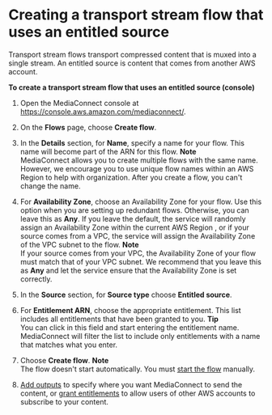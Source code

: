 # Creating a transport stream flow that uses an entitled source<a name="flows-create-entitled-source"></a>

Transport stream flows transport compressed content that is muxed into a single stream\. An entitled source is content that comes from another AWS account\. 

**To create a transport stream flow that uses an entitled source \(console\)**

1. Open the MediaConnect console at [https://console\.aws\.amazon\.com/mediaconnect/](https://console.aws.amazon.com/mediaconnect/)\.

1. On the **Flows** page, choose **Create flow**\.

1. In the **Details** section, for **Name**, specify a name for your flow\. This name will become part of the ARN for this flow\.
**Note**  
MediaConnect allows you to create multiple flows with the same name\. However, we encourage you to use unique flow names within an AWS Region to help with organization\. After you create a flow, you can't change the name\.

1. For **Availability Zone**, choose an Availability Zone for your flow\. Use this option when you are setting up redundant flows\. Otherwise, you can leave this as **Any**\. If you leave the default, the service will randomly assign an Availability Zone within the current AWS Region , or if your source comes from a VPC, the service will assign the Availability Zone of the VPC subnet to the flow\.
**Note**  
If your source comes from your VPC, the Availability Zone of your flow must match that of your VPC subnet\. We recommend that you leave this as **Any** and let the service ensure that the Availability Zone is set correctly\.

1. In the **Source** section, for **Source type** choose **Entitled source**\.

1. For **Entitlement ARN**, choose the appropriate entitlement\. This list includes all entitlements that have been granted to you\.
**Tip**  
You can click in this field and start entering the entitlement name\. MediaConnect will filter the list to include only entitlements with a name that matches what you enter\.

1. Choose **Create flow**\.
**Note**  
The flow doesn't start automatically\. You must [start the flow](flows-start.md) manually\.

1. [Add outputs](outputs-add.md) to specify where you want MediaConnect to send the content, or [grant entitlements](entitlements-grant.md) to allow users of other AWS accounts to subscribe to your content\.